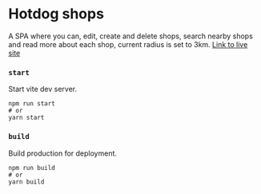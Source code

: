 # Hotdog shops

A SPA where you can, edit, create and delete shops, search nearby shops and read more about each shop, current radius is set to 3km.
[Link to live site](https://hotdog-shops.netlify.app/)

### `start`

Start vite dev server.

```
npm run start
# or
yarn start
```

### `build`

Build production for deployment.

```
npm run build
# or
yarn build
```
